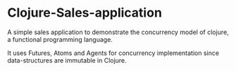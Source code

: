 # Clojure-Sales-application

A simple sales application to demonstrate the concurrency model of clojure, a functional programming language.

It uses Futures, Atoms and Agents for concurrency implementation since data-structures are immutable in Clojure.
